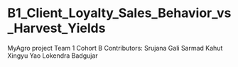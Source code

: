 # B1_Client_Loyalty_Sales_Behavior_vs_Harvest_Yields
MyAgro project Team 1 Cohort B
Contributors: 
Srujana Gali
Sarmad Kahut
Xingyu Yao
Lokendra Badgujar
